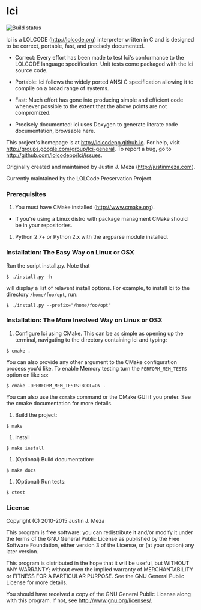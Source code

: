# lci

![Build status](https://travis-ci.org/lolcodepp/lci.svg)

lci is a LOLCODE (http://lolcode.org) interpreter written in C and is designed
to be correct, portable, fast, and precisely documented.

- Correct: Every effort has been made to test lci's conformance to the LOLCODE
  language specification. Unit tests come packaged with the lci source code.

- Portable: lci follows the widely ported ANSI C specification allowing it to
  compile on a broad range of systems.

- Fast: Much effort has gone into producing simple and efficient code whenever
  possible to the extent that the above points are not compromized.

- Precisely documented: lci uses Doxygen to generate literate code
  documentation, browsable here.

This project's homepage is at http://lolcodepp.github.io.  For help, visit
http://groups.google.com/group/lci-general.  To report a bug, go to
http://github.com/lolcodepp/lci/issues.

Originally created and maintained by Justin J. Meza (http://justinmeza.com).

Currently maintained by the LOLCode Preservation Project

### Prerequisites

1. You must have CMake installed (http://www.cmake.org).

  - If you're using a Linux distro with package managment CMake should be in
    your repositories.

1. Python 2.7+ or Python 2.x with the argparse module installed.

### Installation:  The Easy Way on Linux or OSX

Run the script install.py. Note that

`$ ./install.py -h`

will display a list of relavent install options. For example, to install lci to
the directory `/home/foo/opt`, run:

`$ ./install.py --prefix="/home/foo/opt"`

### Installation:  The More Involved Way on Linux or OSX

1. Configure lci using CMake. This can be as simple as opening up the terminal,
   navigating to the directory containing lci and typing:

  `$ cmake .`

  You can also provide any other argument to the CMake configuration process
you'd like. To enable Memory testing turn the `PERFORM_MEM_TESTS` option on
like so:

  `$ cmake -DPERFORM_MEM_TESTS:BOOL=ON .`

  You can also use the `ccmake` command or the CMake GUI if you prefer.  See
the cmake documentation for more details.

1. Build the project:

  `$ make`

1. Install

  `$ make install`

1. (Optional) Build documentation:

  `$ make docs`

1. (Optional) Run tests:

  `$ ctest`

### License

Copyright (C) 2010-2015 Justin J. Meza

This program is free software: you can redistribute it and/or modify it under
the terms of the GNU General Public License as published by the Free Software
Foundation, either version 3 of the License, or (at your option) any later
version.

This program is distributed in the hope that it will be useful, but WITHOUT ANY
WARRANTY; without even the implied warranty of MERCHANTABILITY or FITNESS FOR A
PARTICULAR PURPOSE.  See the GNU General Public License for more details.

You should have received a copy of the GNU General Public License along with
this program.  If not, see <http://www.gnu.org/licenses/>.

